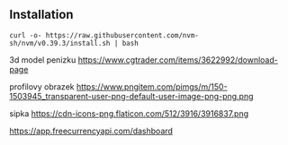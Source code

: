 

## Installation
```
curl -o- https://raw.githubusercontent.com/nvm-sh/nvm/v0.39.3/install.sh | bash
```

3d model penizku
https://www.cgtrader.com/items/3622992/download-page

profilovy obrazek
https://www.pngitem.com/pimgs/m/150-1503945_transparent-user-png-default-user-image-png-png.png

sipka
https://cdn-icons-png.flaticon.com/512/3916/3916837.png



https://app.freecurrencyapi.com/dashboard